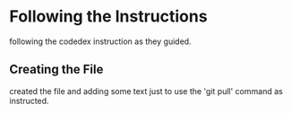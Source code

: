 # Following the Instructions

following the codedex instruction as they guided.

## Creating the File

created the file and adding some text just to use the 'git pull' command as instructed.
